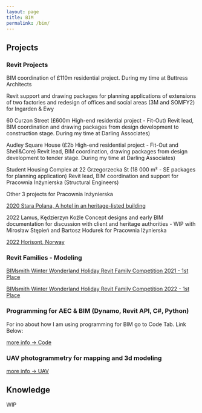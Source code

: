 ```yaml
---
layout: page
title: BIM
permalink: /bim/
---
```


## Projects

### Revit Projects

BIM coordination of £110m residential project. During my time at Buttress Architects

Revit support and drawing packages for planning applications of extensions of two factories and
redesign of offices and social areas (3M and SOMFY2) for Ingarden & Ewy 

60 Curzon Street (£600m High-end residential project - Fit-Out) 
Revit lead, BIM coordination and drawing packages from design development to construction stage. During my time at Darling Associates)

Audley Square House (£2b High-end residential project - Fit-Out and Shell&Core)
Revit lead, BIM coordination, drawing packages from design development to tender stage. During my time at Darling Associates)

Student Housing Complex at 22 Grzegorzecka St (18 000 m² - SE packages for planning application)
Revit lead, BIM coordination and support for Pracownia Inżynierska (Structural Engineers) 

Other 3 projects for Pracownia Inżynierska

[2020 Stara Polana, A hotel in an heritage-listed building](https://w7k.pl/Stara-Polana/)

2022 Lamus, Kędzierzyn Koźle
Concept designs and early BIM documentation for discussion with client and heritage authorities - WIP with Mirosław Stępień and Bartosz Hodurek for Pracownia Iżynierska

[2022 Horisont, Norway](https://w7k.pl/Horisont/)

### Revit Families - Modeling
[BIMsmith Winter Wonderland Holiday Revit Family Competition 2021 - 1st Place](https://w7k.pl/BIMSmith-Winter/)  

[BIMsmith Winter Wonderland Holiday Revit Family Competition 2022 - 1st Place](https://w7k.pl/BIMSmith-Winter2022/)

### Programming for AEC & BIM (Dynamo, Revit API, C#, Python)

For ino about how I am using programming for BIM go to Code Tab. Link Below:

[more info -> Code](https://w7k.pl/code/)

### UAV photogrammetry for mapping and 3d modeling

[more info -> UAV](https://w7k.pl/uav/)

## Knowledge 

WIP